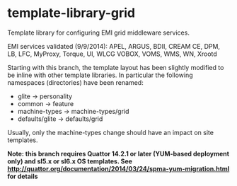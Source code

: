 template-library-grid
=====================

Template library for configuring EMI grid middleware services.

EMI services validated (9/9/2014): APEL, ARGUS, BDII, CREAM CE, DPM, LB, LFC, MyProxy, Torque, UI, WLCG VOBOX, VOMS, WMS, WN, Xrootd

Starting with this branch, the template layout has been slightly modified to be inline
with other template libraries. In particular the following namespaces (directories) have
been renamed:

- glite -> personality
- common -> feature
- machine-types -> machine-types/grid
- defaults/glite -> defaults/grid

Usually, only the machine-types change should have an impact on site templates.

__Note: this branch requires Quattor 14.2.1 or later (YUM-based deployment only) and sl5.x or sl6.x OS templates. See http://quattor.org/documentation/2014/03/24/spma-yum-migration.html for
details__
